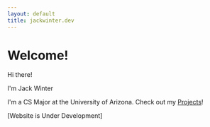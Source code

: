 ```yaml
---
layout: default
title: jackwinter.dev
---
```

# Welcome!

Hi there!

I'm Jack Winter

I'm a CS Major at the University of Arizona. Check out my [Projects](/projects)!


[Website is Under Development]